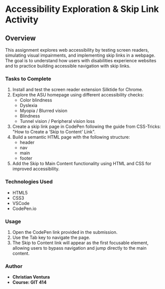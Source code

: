 # Accessibility Exploration & Skip Link Activity

## Overview

This assignment explores web accessibility by testing screen readers, simulating visual impairments, and implementing skip links in a webpage. <br> The goal is to understand how users with disabilities experience websites and to practice building accessible navigation with skip links.

### Tasks to Complete

1. Install and test the screen reader extension Silktide for Chrome.
2. Explore the ASU homepage using different accessibility checks:
   - Color blindness
   - Dyslexia
   - Myopia / Blurred vision
   - Blindness
   - Tunnel vision / Peripheral vision loss
3. Create a skip link page in CodePen following the guide from CSS-Tricks: "How to Create a ‘Skip to Content’ Link".
4. Build a semantic HTML page with the following structure:
   - header
   - nav
   - main
   - footer
5. Add the Skip to Main Content functionality using HTML and CSS for improved accessibility.

### Technologies Used

- HTML5
- CSS3
- VSCode
- CodePen.io

### Usage

1. Open the CodePen link provided in the submission.
2. Use the Tab key to navigate the page.
3. The Skip to Content link will appear as the first focusable element, allowing users to bypass navigation and jump directly to the main content.

### Author

- **Christian Ventura**
- **Course: GIT 414**
